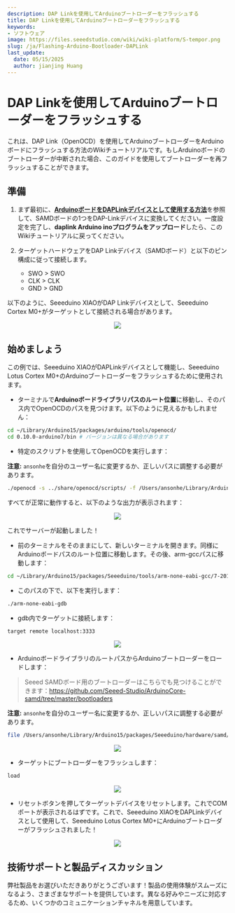 ```yaml
---
description: DAP Linkを使用してArduinoブートローダーをフラッシュする
title: DAP Linkを使用してArduinoブートローダーをフラッシュする
keywords:
- ソフトウェア
image: https://files.seeedstudio.com/wiki/wiki-platform/S-tempor.png
slug: /ja/Flashing-Arduino-Bootloader-DAPLink
last_update:
  date: 05/15/2025
  author: jianjing Huang
---
```



# DAP Linkを使用してArduinoブートローダーをフラッシュする

これは、DAP Link（OpenOCD）を使用してArduinoブートローダーをArduinoボードにフラッシュする方法のWikiチュートリアルです。もしArduinoボードのブートローダーが中断された場合、このガイドを使用してブートローダーを再フラッシュすることができます。

## 準備

1. まず最初に、[**ArduinoボードをDAPLinkデバイスとして使用する方法**](https://wiki.seeedstudio.com/ja/Arduino-DAPLink/)を参照して、SAMDボードの1つをDAP-Linkデバイスに変換してください。一度設定を完了し、**daplink Arduino inoプログラムをアップロード**したら、このWikiチュートリアルに戻ってください。

2. ターゲットハードウェアをDAP Linkデバイス（SAMDボード）と以下のピン構成に従って接続します。

     - SWO > SWO
     - CLK > CLK
     - GND > GND

以下のように、Seeeduino XIAOがDAP Linkデバイスとして、Seeeduino Cortex M0+がターゲットとして接続される場合があります。

<div align="center"><img src="https://files.seeedstudio.com/wiki/DAPlink-example/examples.png"/></div>

## 始めましょう

この例では、Seeeduino XIAOがDAPLinkデバイスとして機能し、Seeeduino Lotus Cortex M0+のArduinoブートローダーをフラッシュするために使用されます。

- ターミナルで**Arduinoボードライブラリパスのルート位置**に移動し、そのパス内でOpenOCDのパスを見つけます。以下のように見えるかもしれません：

```sh
cd ~/Library/Arduino15/packages/arduino/tools/openocd/
cd 0.10.0-arduino7/bin # バージョンは異なる場合があります
```

- 特定のスクリプトを使用してOpenOCDを実行します：

**注意:** `ansonhe`を自分のユーザー名に変更するか、正しいパスに調整する必要があります。

```sh
./openocd -s ../share/openocd/scripts/ -f /Users/ansonhe/Library/Arduino15/packages/Seeeduino/hardware/samd/1.7.9/variants/arduino_zero/openocd_scripts/arduino_zero.cfg
```

すべてが正常に動作すると、以下のような出力が表示されます：

<div align="center"><img src="https://files.seeedstudio.com/wiki/DAPlink-example/server.png"/></div>

これでサーバーが起動しました！

- 前のターミナルをそのままにして、新しいターミナルを開きます。同様にArduinoボードパスのルート位置に移動します。その後、arm-gccパスに移動します：

```sh
cd ~/Library/Arduino15/packages/Seeeduino/tools/arm-none-eabi-gcc/7-2017q4/bin
```

- このパスの下で、以下を実行します：

```sh
./arm-none-eabi-gdb
```

- gdb内でターゲットに接続します：

```sh
target remote localhost:3333
```

<div align="center"><img src="https://files.seeedstudio.com/wiki/DAPlink-example/target.png"/></div>

- ArduinoボードライブラリのルートパスからArduinoブートローダーをロードします：

> Seeed SAMDボード用のブートローダーはこちらでも見つけることができます：https://github.com/Seeed-Studio/ArduinoCore-samd/tree/master/bootloaders

**注意:** `ansonhe`を自分のユーザー名に変更するか、正しいパスに調整する必要があります。

```sh
file /Users/ansonhe/Library/Arduino15/packages/Seeeduino/hardware/samd/1.7.9/bootloaders/zero/samd21_sam_ba.elf
```

<div align="center"><img src="https://files.seeedstudio.com/wiki/DAPlink-example/file.png"/></div>

- ターゲットにブートローダーをフラッシュします：

```sh
load
```

<div align="center"><img src="https://files.seeedstudio.com/wiki/DAPlink-example/load.png"/></div>

- リセットボタンを押してターゲットデバイスをリセットします。これでCOMポートが表示されるはずです。これで、Seeeduino XIAOをDAPLinkデバイスとして使用して、Seeeduino Lotus Cortex M0+にArduinoブートローダーがフラッシュされました！

<div align="center"><img src="https://files.seeedstudio.com/wiki/DAPlink-example/ports.png"/></div>

## 技術サポートと製品ディスカッション

弊社製品をお選びいただきありがとうございます！製品の使用体験がスムーズになるよう、さまざまなサポートを提供しています。異なる好みやニーズに対応するため、いくつかのコミュニケーションチャネルを用意しています。

<div class="button_tech_support_container">
<a href="https://forum.seeedstudio.com/" class="button_forum"></a> 
<a href="https://www.seeedstudio.com/contacts" class="button_email"></a>
</div>

<div class="button_tech_support_container">
<a href="https://discord.gg/eWkprNDMU7" class="button_discord"></a> 
<a href="https://github.com/Seeed-Studio/wiki-documents/discussions/69" class="button_discussion"></a>
</div>